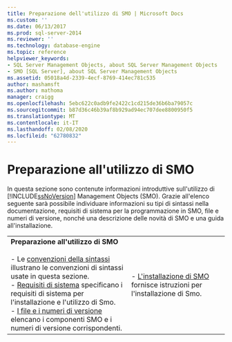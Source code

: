 ```yaml
---
title: Preparazione dell'utilizzo di SMO | Microsoft Docs
ms.custom: ''
ms.date: 06/13/2017
ms.prod: sql-server-2014
ms.reviewer: ''
ms.technology: database-engine
ms.topic: reference
helpviewer_keywords:
- SQL Server Management Objects, about SQL Server Management Objects
- SMO [SQL Server], about SQL Server Management Objects
ms.assetid: 05018a4d-2339-4ecf-8769-414ec781c535
author: mashamsft
ms.author: mathoma
manager: craigg
ms.openlocfilehash: 5ebc622c0adb9fe2422c1cd215de36b6ba79057c
ms.sourcegitcommit: b87d36c46b39af8b929ad94ec707dee8800950f5
ms.translationtype: MT
ms.contentlocale: it-IT
ms.lasthandoff: 02/08/2020
ms.locfileid: "62780832"
---
```

# <a name="preparing-to-use-smo"></a>Preparazione all'utilizzo di SMO
  In questa sezione sono contenute informazioni introduttive sull'utilizzo di [!INCLUDE[ssNoVersion](../../includes/ssnoversion-md.md)] Management Objects (SMO). Grazie all'elenco seguente sarà possibile individuare informazioni su tipi di sintassi nella documentazione, requisiti di sistema per la programmazione in SMO, file e numeri di versione, nonché una descrizione delle novità di SMO e una guida all'installazione.  
  
|||  
|-|-|  
|**Preparazione all'utilizzo di SMO**<br /><br /> -   Le [convenzioni della sintassi](../../relational-databases/server-management-objects-smo/smo-syntax-conventions.md) illustrano le convenzioni di sintassi usate in questa sezione.<br />-   [Requisiti di sistema](../../../2014/database-engine/dev-guide/system-requirements.md) specificano i requisiti di sistema per l'installazione e l'utilizzo di Smo.<br />-   [I file e i numeri di versione](../../relational-databases/server-management-objects-smo/files-and-version-numbers.md) elencano i componenti SMO e i numeri di versione corrispondenti.|-   [L'installazione di SMO](../../relational-databases/server-management-objects-smo/installing-smo.md) fornisce istruzioni per l'installazione di Smo.|  
  
  
